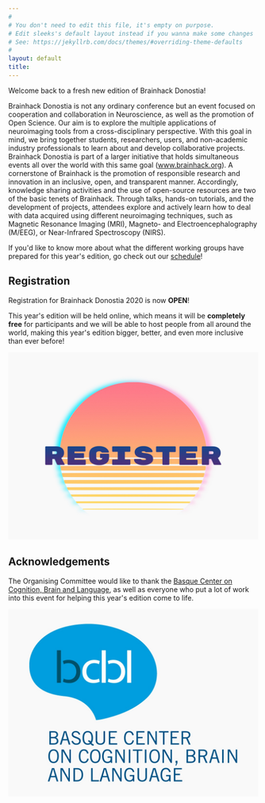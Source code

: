 ```yaml
---
#
# You don't need to edit this file, it's empty on purpose.
# Edit sleeks's default layout instead if you wanna make some changes
# See: https://jekyllrb.com/docs/themes/#overriding-theme-defaults
#
layout: default
title:
---
```


Welcome back to a fresh new edition of Brainhack Donostia!

Brainhack Donostia is not any ordinary conference but an event focused on cooperation and collaboration in Neuroscience, as well as the promotion of Open Science. Our aim is to explore the multiple applications of neuroimaging tools from a cross-disciplinary perspective. With this goal in mind, we bring together students, researchers, users, and non-academic industry professionals to learn about and develop collaborative projects. Brainhack Donostia is part of a larger initiative that holds simultaneous events all over the world with this same goal (www.brainhack.org). A cornerstone of Brainhack is the promotion of responsible research and innovation in an inclusive, open, and transparent manner. Accordingly, knowledge sharing activities and the use of open-source resources are two of the basic tenets of Brainhack. Through talks, hands-on tutorials, and the development of projects, attendees explore and actively learn how to deal with data acquired using different neuroimaging techniques, such as Magnetic Resonance Imaging (MRI), Magneto- and Electroencephalography (M/EEG), or Near-Infrared Spectroscopy (NIRS).

If you'd like to know more about what the different working groups have prepared for this year's edition, go check out our [schedule](https://brainhack-donostia.github.io/schedule/)!

## Registration

Registration for Brainhack Donostia 2020 is now **OPEN**!

This year's edition will be held online, which means it will be **completely free** for participants and we will be able to host people from all around the world, making this year's edition bigger, better, and even more inclusive than ever before!

<a href="https://brainhack-donostia.github.io/registration/" target="_blank"><img class="cta_button" src="assets/img/posts/CTAregister.jpg" alt=""></a>

## Acknowledgements

The Organising Committee would like to thank the <a href="https://www.bcbl.eu/en" target="_blank">Basque Center on Cognition, Brain and Language</a>, as well as everyone who put a lot of work into this event for helping this year's edition come to life.

<a href="https://www.bcbl.eu/en" target="_blank"><img class="cta_button" src="assets/img/posts/logoBCBL.jpg" alt=""></a>
